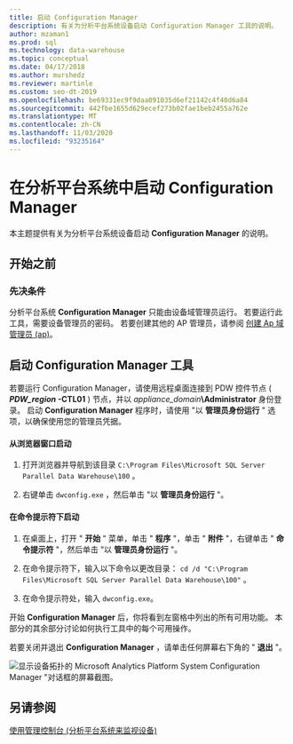```yaml
---
title: 启动 Configuration Manager
description: 有关为分析平台系统设备启动 Configuration Manager 工具的说明。
author: mzaman1
ms.prod: sql
ms.technology: data-warehouse
ms.topic: conceptual
ms.date: 04/17/2018
ms.author: murshedz
ms.reviewer: martinle
ms.custom: seo-dt-2019
ms.openlocfilehash: be69331ec9f9daa091035d6ef21142c4f40d6a84
ms.sourcegitcommit: 442fbe1655d629ecef273b02fae1beb2455a762e
ms.translationtype: MT
ms.contentlocale: zh-CN
ms.lasthandoff: 11/03/2020
ms.locfileid: "93235164"
---
```

# <a name="launch-the-configuration-manager-in-analytics-platform-system"></a>在分析平台系统中启动 Configuration Manager
本主题提供有关为分析平台系统设备启动 **Configuration Manager** 的说明。  
  
## <a name="before-you-begin"></a>开始之前  
  
### <a name="prerequisites"></a>先决条件  
分析平台系统 **Configuration Manager** 只能由设备域管理员运行。 若要运行此工具，需要设备管理员的密码。 若要创建其他的 AP 管理员，请参阅 [创建 Ap 域管理员 &#40;ap&#41;](create-an-aps-domain-administrator-aps.md)。  
  
## <a name="launch-the-configuration-manager-tool"></a><a name="Accessing"></a>启动 Configuration Manager 工具  
若要运行 Configuration Manager，请使用远程桌面连接到 PDW 控件节点 ( **_PDW_region_ -CTL01** ) 节点，并以 _appliance_domain_**\Administrator** 身份登录。 启动 **Configuration Manager** 程序时，请使用 "以 **管理员身份运行** " 选项，以确保使用您的管理员凭据。  
  
#### <a name="to-launch-from-a-browser-window"></a>从浏览器窗口启动  
  
1.  打开浏览器并导航到该目录 `C:\Program Files\Microsoft SQL Server Parallel Data Warehouse\100` 。  
  
2.  右键单击 `dwconfig.exe` ，然后单击 "以 **管理员身份运行** "。  
  
#### <a name="to-launch-from-a-command-prompt"></a>在命令提示符下启动  
  
1.  在桌面上，打开 " **开始** " 菜单，单击 " **程序** "，单击 " **附件** "，右键单击 " **命令提示符** "，然后单击 "以 **管理员身份运行** "。  
  
2.  在命令提示符下，输入以下命令以更改目录： `cd /d "C:\Program Files\Microsoft SQL Server Parallel Data Warehouse\100"` 。  
  
3.  在命令提示符处，输入 `dwconfig.exe`。  
  
开始 **Configuration Manager** 后，你将看到左窗格中列出的所有可用功能。 本部分的其余部分讨论如何执行工具中的每个可用操作。  
  
若要关闭并退出 **Configuration Manager** ，请单击任何屏幕右下角的 " **退出** "。  
  
![显示设备拓扑的 Microsoft Analytics Platform System Configuration Manager "对话框的屏幕截图。](./media/launch-the-configuration-manager/SQL_Server_PDW_DWConfig_ApplTop.png "SQL_Server_PDW_DWConfig_ApplTop")  
  
## <a name="see-also"></a>另请参阅  
[使用管理控制台 &#40;分析平台系统来监视设备&#41;](monitor-the-appliance-by-using-the-admin-console.md)  
  
